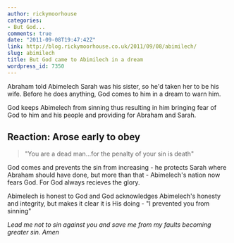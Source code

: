 ```yaml
---
author: rickymoorhouse
categories:
- But God...
comments: true
date: "2011-09-08T19:47:42Z"
link: http://blog.rickymoorhouse.co.uk/2011/09/08/abimilech/
slug: abimilech
title: But God came to Abimilech in a dream
wordpress_id: 7350
---
```


Abraham told Abimelech Sarah was his sister, so he'd taken her to be his wife. Before he does anything, God comes to him in a dream to warn him.

God keeps Abimelech from sinning thus resulting in him bringing fear of God to him and his people and providing for Abraham and Sarah.


## Reaction: Arose early to obey




<blockquote>"You are a dead man...for the penalty of your sin is death"</blockquote>


God comes and prevents the sin from increasing - he protects Sarah where Abraham should have done, but more than that - Abimelech's nation now fears God. For God always recieves the glory.

Abimelech is honest to God and God acknowledges Abimelech's honesty and integrity, but makes it clear it is His doing - "I prevented you from sinning"

_Lead me not to sin against you and save me from my faults becoming greater sin. Amen_
